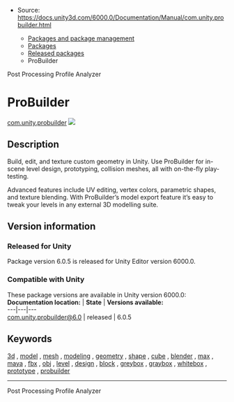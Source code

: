 * Source: https://docs.unity3d.com/6000.0/Documentation/Manual/com.unity.probuilder.html

  * [Packages and package management](https://docs.unity3d.com/6000.0/Documentation/Manual/PackagesList.html)
  * [Packages](https://docs.unity3d.com/6000.0/Documentation/Manual/Packages-all.html)
  * [Released packages](https://docs.unity3d.com/6000.0/Documentation/Manual/pack-safe.html)
  * ProBuilder 


[](https://docs.unity3d.com/6000.0/Documentation/Manual/com.unity.postprocessing.html)
Post Processing 
[](https://docs.unity3d.com/6000.0/Documentation/Manual/com.unity.performance.profile-analyzer.html)
Profile Analyzer 
# ProBuilder
[com.unity.probuilder](https://docs.unity3d.com/Packages/com.unity.probuilder@6.0/manual/index.html) ![](https://docs.unity3d.com/6000.0/Documentation/uploads/Main/iconRel.png)
## Description
Build, edit, and texture custom geometry in Unity. Use ProBuilder for in-scene level design, prototyping, collision meshes, all with on-the-fly play-testing.  
  
Advanced features include UV editing, vertex colors, parametric shapes, and texture blending. With ProBuilder’s model export feature it’s easy to tweak your levels in any external 3D modelling suite. 
## Version information
### Released for Unity
Package version 6.0.5 is released for Unity Editor version 6000.0.
### Compatible with Unity
These package versions are available in Unity version 6000.0:
**Documentation location:** | **State** | **Versions available:**  
---|---|---  
[com.unity.probuilder@6.0](https://docs.unity3d.com/Packages/com.unity.probuilder@6.0/manual/index.html) | released | 6.0.5  
## Keywords
[3d](https://docs.unity3d.com/6000.0/Documentation/Manual/pack-keys.html#3d) , [model](https://docs.unity3d.com/6000.0/Documentation/Manual/pack-keys.html#model) , [mesh](https://docs.unity3d.com/6000.0/Documentation/Manual/pack-keys.html#mesh) , [modeling](https://docs.unity3d.com/6000.0/Documentation/Manual/pack-keys.html#modeling) , [geometry](https://docs.unity3d.com/6000.0/Documentation/Manual/pack-keys.html#geometry) , [shape](https://docs.unity3d.com/6000.0/Documentation/Manual/pack-keys.html#shape) , [cube](https://docs.unity3d.com/6000.0/Documentation/Manual/pack-keys.html#cube) , [blender](https://docs.unity3d.com/6000.0/Documentation/Manual/pack-keys.html#blender) , [max](https://docs.unity3d.com/6000.0/Documentation/Manual/pack-keys.html#max) , [maya](https://docs.unity3d.com/6000.0/Documentation/Manual/pack-keys.html#maya) , [fbx](https://docs.unity3d.com/6000.0/Documentation/Manual/pack-keys.html#fbx) , [obj](https://docs.unity3d.com/6000.0/Documentation/Manual/pack-keys.html#obj) , [level](https://docs.unity3d.com/6000.0/Documentation/Manual/pack-keys.html#level) , [design](https://docs.unity3d.com/6000.0/Documentation/Manual/pack-keys.html#design) , [block](https://docs.unity3d.com/6000.0/Documentation/Manual/pack-keys.html#block) , [greybox](https://docs.unity3d.com/6000.0/Documentation/Manual/pack-keys.html#greybox) , [graybox](https://docs.unity3d.com/6000.0/Documentation/Manual/pack-keys.html#graybox) , [whitebox](https://docs.unity3d.com/6000.0/Documentation/Manual/pack-keys.html#whitebox) , [prototype](https://docs.unity3d.com/6000.0/Documentation/Manual/pack-keys.html#prototype) , [probuilder](https://docs.unity3d.com/6000.0/Documentation/Manual/pack-keys.html#probuilder)
* * *
[](https://docs.unity3d.com/6000.0/Documentation/Manual/com.unity.postprocessing.html)
Post Processing 
[](https://docs.unity3d.com/6000.0/Documentation/Manual/com.unity.performance.profile-analyzer.html)
Profile Analyzer 
